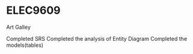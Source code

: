 # ELEC9609

Art Galley

Completed SRS
Completed the analysis of Entity Diagram
Completed the models(tables)



